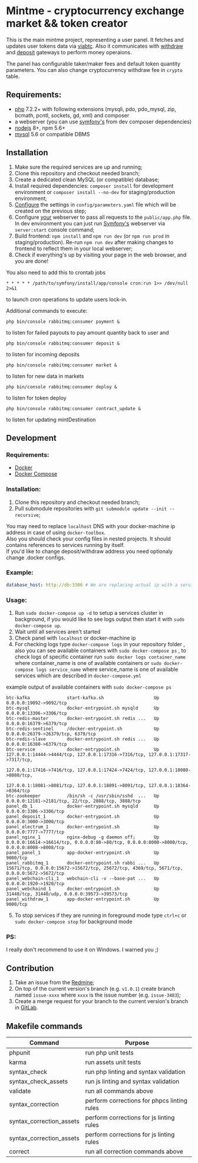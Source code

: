 Mintme - cryptocurrency exchange market && token creator
========================================================

This is the main mintme project, representing a user panel. 
It fetches and updates user tokens data via 
[viabtc](https://gitlab.abchosting.org/abc-hosting/cryptocurrencies/mintme/viabtc_exchange_server). 
Also it communicates with 
[withdraw](https://gitlab.abchosting.org/abc-hosting/cryptocurrencies/coinimp-payment) 
and 
[deposit](https://gitlab.abchosting.org/abc-hosting/cryptocurrencies/mintme/mintme-deposit-gateway) 
gateways to perform money operaions.

The panel has configurable taker/maker fees and default token quantity parameters. You can also change cryptocurrency withdraw fee in `crypto` table.

Requirements:
-------------

* [php](https://secure.php.net/downloads.php) 7.2.2+ with following extensions (mysqli, pdo, pdo_mysql, zip, bcmath, pcntl, sockets, gd, xml) and composer
* a webserver (you can use [symfony's](https://packagist.org/packages/symfony/web-server-bundle) from dev composer dependencies)
* [nodejs](https://nodejs.org/) 8+, npm 5.6+
* [mysql](https://www.mysql.com/downloads/) 5.6 or compatible DBMS

Installation
------------
1. Make sure the required services are up and running;
2. Clone this repository and checkout needed branch;
3. Create a dedicated clean MySQL (or compatible) database;
4. Install required dependencies: `composer install` for development environment or `composer install --no-dev` for staging/production environment;
5. [Configure](docs/Configuration.md) the settings in `config/parameters.yaml` file which will be created on the previous step;
6. Configure [your](https://symfony.com/doc/current/setup/web_server_configuration.html#content_wrapper) webserver to pass all requests to the `public/app.php` file.
 In dev environment you can just run [Symfony's](https://symfony.com/doc/current/setup/built_in_web_server.html) webserver via `server:start` console command;
7. Build frontend: `npm install` and `npm run dev` (or `npm run prod` in staging/production). Re-run `npm run dev` after making changes to frontend to reflect them in your local webserver;
8. Check if everything's up by visiting your page in the web browser, and you are done!

You also need to add this to crontab jobs 
```
* * * * * /path/to/symfony/install/app/console cron:run 1>> /dev/null 2>&1
```
to launch cron operations to update users lock-in.

Additional commands to execute:
```
php bin/console rabbitmq:consumer payment &
``` 
to listen for failed payouts to pay amount quantity back to user and
```
php bin/console rabbitmq:consumer deposit &
```
to listen for incoming deposits
```
php bin/console rabbitmq:consumer market &
```
to listen for new data in markets
```
php bin/console rabbitmq:consumer deploy &
```
to listen for token deploy
```
php bin/console rabbitmq:consumer contract_update &
```
to listen for updating mintDestination

Development
-----------

### Requirements:

* [Docker](https://docs.docker.com/install/#backporting) 
* [Docker Compose](https://docs.docker.com/compose/install/#install-compose)

### Installation:

1. Clone this repository and checkout needed branch;
2. Pull submodule repositories with `git submodule update --init --recursive`;

You may need to replace `localhost` DNS with your docker-machine 
ip address in case of using `docker-toolbox`.  
Also you should check your config files in nested projects. It should contains references to 
services running by itself. \
If you'd like to change deposit/withdraw address you need optionaly change .docker configs. 

### Example:

```yaml
database_host: http://db:3306 # We are replacing actual ip with a service alias `db`
```

### Usage:

1. Run `sudo docker-compose up -d` to setup a services cluster in background, if you would like to see logs output then start it with `sudo docker-compose up`.
2. Wait until all services aren't started
3. Check panel with `localhost` or docker-machine ip
4. For checking logs type `docker-compose logs` in your repository folder , also you can see available containers with `sudo docker-compose ps` ,
to check logs of specific container run `sudo docker logs container_name` where container_name is one of available containers 
or `sudo docker-compose logs service_name` where service_name is one of available services which are described in `docker-compose.yml` 

example output of available containers with `sudo docker-compose ps`
```
btc-kafka              start-kafka.sh                   Up      0.0.0.0:19092->9092/tcp                                                                                  
btc-mysql              docker-entrypoint.sh mysqld      Up      0.0.0.0:13306->3306/tcp                                                                                  
btc-redis-master       docker-entrypoint.sh redis ...   Up      0.0.0.0:16379->6379/tcp                                                                                  
btc-redis-sentinel     /docker-entrypoint.sh            Up      0.0.0.0:26379->26379/tcp, 6379/tcp                                                                       
btc-redis-slave        docker-entrypoint.sh redis ...   Up      0.0.0.0:16380->6379/tcp                                                                                  
btc-service            docker-entrypoint.sh             Up      127.0.0.1:14444->4444/tcp, 127.0.0.1:17316->7316/tcp, 127.0.0.1:17317->7317/tcp,                         
                                                                127.0.0.1:17416->7416/tcp, 127.0.0.1:17424->7424/tcp, 127.0.0.1:18080->8080/tcp,                         
                                                                127.0.0.1:18081->8081/tcp, 127.0.0.1:18091->8091/tcp, 127.0.0.1:18364->8364/tcp                          
btc-zookeeper          /bin/sh -c /usr/sbin/sshd  ...   Up      0.0.0.0:12181->2181/tcp, 22/tcp, 2888/tcp, 3888/tcp                                                      
panel_db_1             docker-entrypoint.sh mysqld      Up      0.0.0.0:3306->3306/tcp                                                                                   
panel_deposit_1        docker-entrypoint.sh             Up      0.0.0.0:3000->3000/tcp                                                                                   
panel_electrum_1       docker-entrypoint.sh             Up      0.0.0.0:7777->7777/tcp                                                                                   
panel_nginx_1          nginx-debug -g daemon off;       Up      0.0.0.0:16614->16614/tcp, 0.0.0.0:80->80/tcp, 0.0.0.0:8000->8000/tcp, 0.0.0.0:8008->8008/tcp             
panel_panel_1          app-docker-entrypoint.sh         Up      9000/tcp                                                                                                 
panel_rabbitmq_1       docker-entrypoint.sh rabbi ...   Up      15671/tcp, 0.0.0.0:15672->15672/tcp, 25672/tcp, 4369/tcp, 5671/tcp, 0.0.0.0:5672->5672/tcp               
panel_webchain-cli_1   webchain-cli -v --base-pat ...   Up      0.0.0.0:1920->1920/tcp                                                                                   
panel_webchaind_1      docker-entrypoint.sh             Up      31440/tcp, 31440/udp, 0.0.0.0:39573->39573/tcp                                                           
panel_withdraw_1       app-docker-entrypoint.sh         Up      9000/tcp                                                                                                 
```
5. To stop services if they are running in foreground mode type `ctrl+c` or `sudo docker-compose stop` for background mode


### PS:

I really don't recommend to use it on Windows. I warned you ;)


Contribution
------------
1. Take an issue from the [Redmine](https://redmine.abchosting.org/projects/mintme/issues);
2. On top of the current version's branch (e.g. `v1.0.1`) create branch named `issue-xxxx` where `xxxx` is the issue number (e.g. `issue-3483`);
3. Create a merge request for your branch to the current version's branch in [GitLab](https://gitlab.abchosting.org/abc-hosting/cryptocurrencies/mintme/merge_requests/new).

Makefile commands
----------

Command|Purpose
---|---
phpunit                   |run php unit tests
karma                     |run assets unit tests
syntax_check              |run php linting and syntax validation
syntax_check_assets       |run js linting and syntax validation
validate                  |run all commands above
syntax_correction         |perform corrections for phpcs linting rules
syntax_correction_assets  |perform corrections for js linting rules
syntax_correction_assets  |perform corrections for js linting rules
correct                   |run all correction commands above
  
